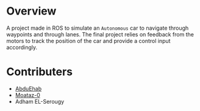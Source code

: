 # Overview

A project made in ROS to simulate an `Autonomous` car to navigate through waypoints and through lanes. The final project relies on feedback from the motors to track the position of the car and provide a control input accordingly.

# Contributers

- [AbduEhab](https://github.com/AbduEhab)
- [Moataz-0](https://github.com/Moataz-0)
- Adham EL-Serougy
